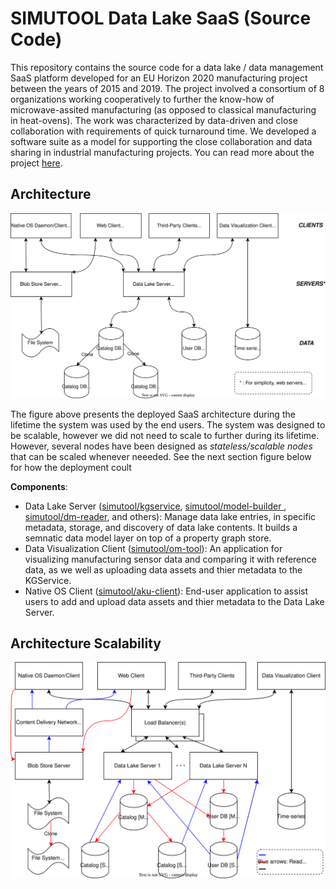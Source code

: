 # SIMUTOOL Data Lake SaaS (Source Code)

This repository contains the source code for a data lake / data management SaaS platform developed for an EU Horizon 2020 manufacturing project between the years of 2015 and 2019. The project involved a consortium of 8 organizations working cooperatively to further the know-how of microwave-assited manufacturing (as opposed to classical manufacturing in heat-ovens). The work was characterized by data-driven and close collaboration with requirements of quick turnaround time. We developed a software suite as a model for supporting the close collaboration and data sharing in industrial manufacturing projects. You can read more about the project [here](https://www.uni-bamberg.de/en/mobi/research/simutool/).

## Architecture

![](simutool_system_design.drawio.svg)


The figure above presents the deployed SaaS architecture during the lifetime the system was used by the end users. The system was designed to be scalable, however we did not need to scale to further during its lifetime. However, several nodes have been designed as *stateless/scalable nodes* that can be scaled whenever neeeded. See the next section figure below for how the deployment coult 

**Components**:

* Data Lake Server ([simutool/kgservice](https://github.com/simutool/kgservice), [simutool/model-builder ](https://github.com/simutool/model-builder), [simutool/dm-reader](https://github.com/simutool/dm-reader), and others): Manage data lake entries, in specific metadata, storage, and discovery of data lake contents. It builds a semnatic data model layer on top of a property graph store. 
* Data Visualization Client ([simutool/om-tool](https://github.com/simutool/om-tool)): An application for visualizing manufacturing sensor data and comparing it with reference data, as we well as uploading data assets and thier metadata to the KGService.
* Native OS Client ([simutool/aku-client](https://github.com/simutool/aku-client)): End-user application to assist users to add and upload data assets and thier metadata to the Data Lake Server.


## Architecture Scalability



![](simutool_system_design_scaled.drawio.svg)
